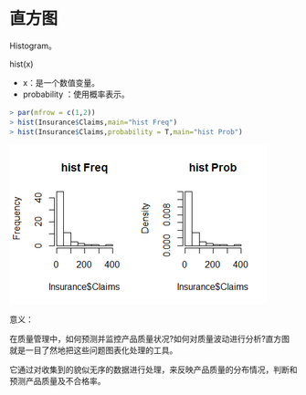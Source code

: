 # 直方图 

Histogram。

hist(x) 
- x：是一个数值变量。
- probability ：使用概率表示。


```r
> par(mfrow = c(1,2))
> hist(Insurance$Claims,main="hist Freq")
> hist(Insurance$Claims,probability = T,main="hist Prob")
```

![](/assets/RplotHist.png)

意义：

在质量管理中，如何预测并监控产品质量状况?如何对质量波动进行分析?直方图就是一目了然地把这些问题图表化处理的工具。

它通过对收集到的貌似无序的数据进行处理，来反映产品质量的分布情况，判断和预测产品质量及不合格率。
